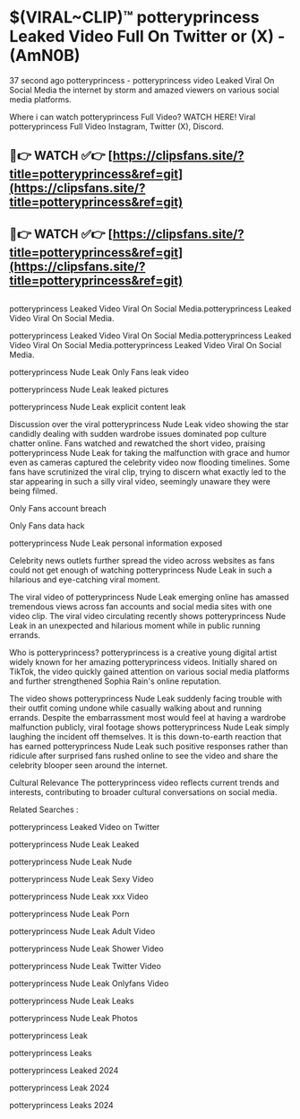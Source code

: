 # $(VIRAL~CLIP)™ potteryprincess Leaked Video Full On Twitter or (X) -(AmN0B)
37 second ago potteryprincess - potteryprincess video Leaked Viral On Social Media the internet by storm and amazed viewers on various social media platforms.

Where i can watch potteryprincess Full Video? WATCH HERE! Viral potteryprincess Full Video Instagram, Twitter (X), Discord.

## 🔴👉 WATCH ✅👉 [https://clipsfans.site/?title=potteryprincess&ref=git](https://clipsfans.site/?title=potteryprincess&ref=git)
## 🔴👉 WATCH ✅👉 [https://clipsfans.site/?title=potteryprincess&ref=git](https://clipsfans.site/?title=potteryprincess&ref=git)
##
potteryprincess Leaked Video Viral On Social Media.potteryprincess Leaked Video Viral On Social Media.

potteryprincess Leaked Video Viral On Social Media.potteryprincess Leaked Video Viral On Social Media.potteryprincess Leaked Video Viral On Social Media.

potteryprincess Nude Leak Only Fans leak video

potteryprincess Nude Leak leaked pictures

potteryprincess Nude Leak explicit content leak

Discussion over the viral potteryprincess Nude Leak video showing the star candidly dealing with sudden wardrobe issues dominated pop culture chatter online. Fans watched and rewatched the short video, praising potteryprincess Nude Leak for taking the malfunction with grace and humor even as cameras captured the celebrity video now flooding timelines. Some fans have scrutinized the viral clip, trying to discern what exactly led to the star appearing in such a silly viral video, seemingly unaware they were being filmed.


Only Fans account breach

Only Fans data hack

potteryprincess Nude Leak personal information exposed

Celebrity news outlets further spread the video across websites as fans could not get enough of watching potteryprincess Nude Leak in such a hilarious and eye-catching viral moment.


The viral video of potteryprincess Nude Leak emerging online has amassed tremendous views across fan accounts and social media sites with one video clip. The viral video circulating recently shows potteryprincess Nude Leak in an unexpected and hilarious moment while in public running errands.


Who is potteryprincess? potteryprincess is a creative young digital artist widely known for her amazing potteryprincess videos. Initially shared on TikTok, the video quickly gained attention on various social media platforms and further strengthened Sophia Rain's online reputation.

The video shows potteryprincess Nude Leak suddenly facing trouble with their outfit coming undone while casually walking about and running errands. Despite the embarrassment most would feel at having a wardrobe malfunction publicly, viral footage shows potteryprincess Nude Leak simply laughing the incident off themselves. It is this down-to-earth reaction that has earned potteryprincess Nude Leak such positive responses rather than ridicule after surprised fans rushed online to see the video and share the celebrity blooper seen around the internet.

Cultural Relevance The potteryprincess video reflects current trends and interests, contributing to broader cultural conversations on social media.

Related Searches :

potteryprincess Leaked Video on Twitter

potteryprincess Nude Leak Leaked

potteryprincess Nude Leak Nude

potteryprincess Nude Leak Sexy Video

potteryprincess Nude Leak xxx Video

potteryprincess Nude Leak Porn

potteryprincess Nude Leak Adult Video

potteryprincess Nude Leak Shower Video

potteryprincess Nude Leak Twitter Video

potteryprincess Nude Leak Onlyfans Video

potteryprincess Nude Leak Leaks

potteryprincess Nude Leak Photos

potteryprincess Leak

potteryprincess Leaks

potteryprincess Leaked 2024

potteryprincess Leak 2024

potteryprincess Leaks 2024
